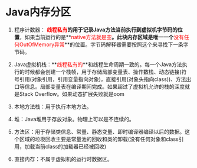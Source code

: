 # Java内存分区

1. 程序计数器： **<font color='red'>线程私有</font>**的用于记录Java方法**当前执行到虚拟机字节码的位置**，如果当前运行的是**<font color='red'>native方法就是空</font>**。此块内存区域是唯一一个**<font color='red'>没有任何OutOfMemory异常</font>**的位置。字节码解释器需要按照这个来寻找下一条字节码。

2. Java虚拟机栈：**<font color='red'>线程私有的</font>**和线程生命周期一致的。每一个Java方法执行的时候都会创建一个栈帧，用于存储局部变量表、操作数栈、动态链接(符号引用(对象引用，引用变量指向对象)，直接引用(对象头指向class))、方法出口等信息。局部变量表在编译期间完成。如果超过了虚拟机允许的栈的深度就是Stack Overflow。如果动态扩展失败就是oom

3. 本地方法栈：用于执行本地方法。

4. 堆：Java堆用于存放对象。物理上可以是不连续的。

5. 方法区：用于存储类信息、常量、静态变量、即时编译器编译以后的数据。这个区域的垃圾回收主要是常量池的回收和类的卸载(没有任何对象和class引用，加载当前class的加载器已经被回收)

6. 直接内存：不属于虚拟机的运行时数据区。

    